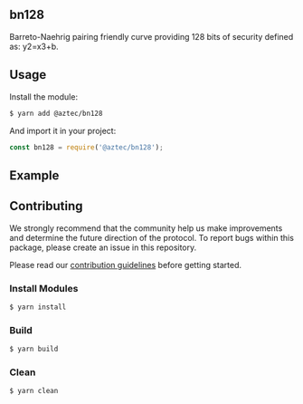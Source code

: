 ## bn128

Barreto-Naehrig pairing friendly curve providing 128 bits of security defined as: y2=x3+b.

## Usage

Install the module:

```bash
$ yarn add @aztec/bn128
```

And import it in your project:

```js
const bn128 = require('@aztec/bn128');
```

## Example

## Contributing

We strongly recommend that the community help us make improvements and determine the future direction of the protocol. To report bugs within this package, please create an issue in this repository.

Please read our [contribution guidelines](../../.github/CONTRIBUTING.md) before getting started.

### Install Modules

```bash
$ yarn install
```

### Build

```bash
$ yarn build
```

### Clean

```bash
$ yarn clean
```

